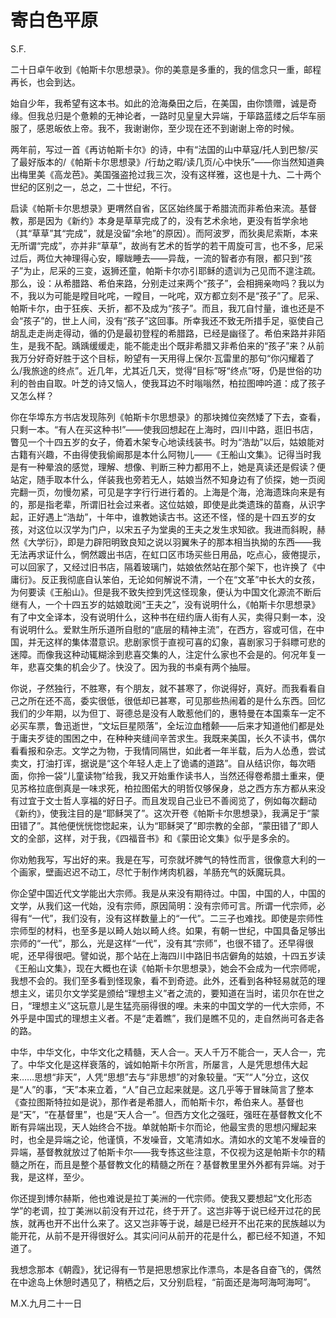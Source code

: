    

# 寄白色平原

S.F.

二十日卓午收到《帕斯卡尔思想录》。你的美意是多重的，我的信念只一重，邮程再长，也会到达。

始自少年，我希望有这本书。如此的沧海桑田之后，在美国，由你馈赠，诚是奇缘。但我总归是个惫赖的无神论者，一路时见皇皇大异端，于筚路蓝缕之后华车丽服了，感恩皈依上帝。我不，我谢谢你，至少现在还不到谢谢上帝的时候。

两年前，写过一首《再访帕斯卡尔》的诗，中有“法国的山中草寇/托人到巴黎/买了最好版本的/《帕斯卡尔思想录》/行劫之暇/读几页/心中快乐”——你当然知道典出梅里美《高龙芭》。美国强盗抢过我三次，没有这样雅，这也是十九、二十两个世纪的区别之一，总之，二十世纪，不行。

启读《帕斯卡尔思想录》更喟然自省，区区始终属于希腊流而非希伯来流。基督教，那是因为《新约》本身是草草完成了的，没有艺术余地，更没有哲学余地（其“草草”其“完成”，就是没留“余地”的原因）。而阿波罗，而狄奥尼索斯，本来无所谓“完成”，亦并非“草草”，故尚有艺术的哲学的若干周旋可言，也不多，尼采过后，两位大神理得心安，矇眬睡去——异哉，一流的智者亦有限，都只到“孩子”为止，尼采的三变，返狮还童，帕斯卡尔亦引耶稣的遗训为己见而不遑注疏。那么，设：从希腊路、希伯来路，分别走过来两个“孩子”，会相拥亲吻吗？我以为不，我以为可能是瞠目叱咤，一瞠目，一叱咤，双方都立刻不是“孩子”了。尼采、帕斯卡尔，由于狂疾、夭折，都不及成为“孩子”。而且，我兀自忖量，谁也还是不会“孩子”的，世上人间，没有“孩子”这回事。所幸我还不致无所措手足，驱使自己胡乱走走尚走得动，循的仍是最初登程的希腊路，已经是幽径了。希伯来路并非陌生，是我不配。踽踽缓缓走，能不能走出个既非希腊又非希伯来的“孩子”来？从前我万分好奇好胜于这个目标，盼望有一天用得上保尔·瓦雷里的那句“你闪耀着了么/我旅途的终点”。近几年，尤其近几天，觉得“目标”呀“终点”呀，仍是世俗的功利的咎由自取。叶芝的诗又恼人，使我耳边不时嗡嗡然，柏拉图呻吟道：成了孩子又怎么样？

你在华埠东方书店发现陈列《帕斯卡尔思想录》的那块摊位突然矮了下去，查看，只剩一本。“有人在买这种书!”——使我回想起在上海时，四川中路，逛旧书店，瞥见一个十四五岁的女子，倚着木架专心地读线装书。时为“浩劫”以后，姑娘能对古籍有兴趣，不由得使我偷阚那是本什么阿物儿——《王船山文集》。记得当时我是有一种晕浪的感觉，理解、想像、判断三种力都用不上，她是真读还是假读？便站定，随手取本什么，佯装我也旁若无人，姑娘当然不知身边有了侦探，她一页阅完翻一页，勿慢勿紧，可见是字字行行进行着的。上海是个海，沧海遗珠向来是有的，那是指老辈，所谓旧社会过来者。这位姑娘，即使是此类遗珠的苗裔，从识字起，正好遇上“浩劫”，十年中，谁教她读古书。这还不怪，怪的是十四五岁的女孩，对这位以汉学为门户，以宋五子为堂奥的王夫之发生求知欲。我进而斜睨，赫然《大学衍》，即是力辟阳明致良知之说以羽翼朱子的那本相当执拗的东西——我无法再求证什么，惘然踱出书店，在虹口区市场买些日用品，吃点心，疲倦提示，可以回家了，又经过旧书店，隔着玻璃门，姑娘依然站在那个架下，也许换了《中庸衍》。反正我彻底自认笨伯，无论如何解说不清，一个在“文革”中长大的女孩，为何要读《王船山》。但是我不致失控到凭这怪现象，便认为中国文化源流不断后继有人，一个十四五岁的姑娘耽阅“王夫之”，没有说明什么，《帕斯卡尔思想录》有了中文全译本，没有说明什么，这种书在纽约唐人街有人买，卖得只剩一本，没有说明什么。爱默生所乐道所自慰的“底层的精神主流”，在西方，容或可信，在中国，并无这样的集体潜意识。悲剧家惯于直视可喜的幻象，喜剧家习于斜瞟可悲的迷障。而像我这种动辄糊涂到悲喜交集的人，注定什么家也不会是的。何况年复一年，悲喜交集的机会少了。快没了。因为我的书桌有两个抽屉。

你说，孑然独行，不胜寒，有个朋友，就不甚寒了，你说得好，真好。而我看看自己之所在还不高，委实很低，很低却已甚寒，可见那些热闹着的是什么东西。回忆我们的少年期，以为但丁、哥德总是没有人敢惹他们的，惠特曼在本国乘车一定不必买车票，鲁迅逝世，“文坛巨星陨落”，全坛泣血稽颡——后来才知道他们都是处于庸夫歹徒的围困之中，在种种夹缝间辛苦求生。我既来美国，长久不读书，偶尔看看报和杂志。文学之为物，于我情同隔世，如此者一年半载，后为人怂恿，尝试卖文，打油打诨，据说是“这个年轻人走上了诡谲的道路”。自从结识你，每次晤面，你拎一袋“儿童读物”给我，我又开始重作读书人，当然还得卷希腊土重来，便见苏格拉底倒真是一味求死，柏拉图偌大的明哲仅够保身，总之西方东方都从来没有过宜于文士哲人享福的好日子。而且发现自己业已不善阅览了，例如每次翻动《新约》，使我注目的是“耶稣哭了”。这次开卷《帕斯卡尔思想录》，我满足于“蒙田错了”。其他便恍恍惚惚起来，认为“耶稣哭了”即宗教的全部，“蒙田错了”即人文的全部，这样，对于我，《四福音书》和《蒙田论文集》似乎是多余的。

你劝勉我写，写出好的来。我是在写，可奈就坏脾气的特性而言，很像意大利的一个画家，壁画迟迟不动工，尽忙于制作烤肉机器，羊肠充气的妖魔玩具。

你企望中国近代文学能出大宗师。我是从来没有期待过。中国，中国的人，中国的文学，从我们这一代始，没有宗师，原因简明：没有宗师可言。所谓一代宗师，必得有“一代”，我们没有，没有这样数量上的“一代”。二三子也难找。即使是宗师性宗师型的材料，也至多是以畸人始以畸人终。如果，有朝一世纪，中国具备足够出宗师的“一代”，那么，光是这样“一代”，没有其“宗师”，也很不错了。还早得很呢，还早得很吧。譬如说，那个站在上海四川中路旧书店僻角的姑娘，十四五岁读《王船山文集》，现在大概也在读《帕斯卡尔思想录》，她会不会成为一代宗师呢，我想不会的。我们至多看到怪现象，看不到奇迹。此外，还看到各种轻易就范的理想主义，诺贝尔文学奖是颁给“理想主义”者之流的，要知道在当时，诺贝尔在世之日，“理想主义”这玩意儿是生猛亮丽得很的哩。未来的中国文学的一代大宗师，不外乎是中国式的理想主义者。不是“走着瞧”，我们是瞧不见的，走自然尚可各走各的路。

中华，中华文化，中华文化之精髓，天人合一。天人千万不能合一，天人合一，完了。中华文化是这样衰落的，诚如帕斯卡尔所言，所屡言，人是凭思想伟大起来……思想“非天”，人凭“思想”去与“非思想”的对象较量。“天”“人”分立，这仅是“人”的事，“天”本来立着，“人”自己立起来就是。这几乎等于冒昧简言了整本《查拉图斯特拉如是说》，那作者是希腊人，而帕斯卡尔，希伯来人。基督也是“天”，“在基督里”，也是“天人合一”。但西方文化之强旺，强旺在基督教文化不断有异端出现，天人始终合不拢。单就帕斯卡尔而论，他最宝贵的思想闪耀起来时，也全是异端之论，他谨慎，不发噪音，文笔清如水。清如水的文笔不发噪音的异端，基督教就放过了帕斯卡尔——我专拣这些注意，不仅视为这是帕斯卡尔的精髓之所在，而且是整个基督教文化的精髓之所在？基督教里里外外都有异端。对于我，是这样，至少。

你还提到博尔赫斯，他也难说是拉丁美洲的一代宗师。使我又要想起“文化形态学”的老调，拉丁美洲以前没有开过花，终于开了。这岂非等于说已经开过花的民族，就再也开不出什么来了。这又岂非等于说，越是已经开不出花来的民族越以为能开花，从前不是开得很好么。其实问问从前开的花是什么，都已经不知道，不知道了。

我想念那本《朝霞》，犹记得有一节是把思想家比作漂鸟，本是各自奋飞的，偶然在中途岛上休憩时遇见了，稍栖之后，又分别启程，“前面还是海呵海呵海呵”。

  

M.X.九月二十一日
